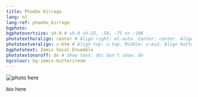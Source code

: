 ```yaml
---
title: Phoebe Kirrage
lang: nl
lang-ref: phoebe_kirrage
bgphoto: 
bgphotovertsize: vh-0 # vh-0 vh-25, -50, -75 or -100
phototexthoralign: center # Align right: ml-auto. Center: center. Align left: mr-auto 
phototextveralign: v-btm # Align top: v-top. Middle: v-mid. Align bottom: b-btm 
bgphototext: Immix Vocal Ensemble
phototextonoroff: dn # Show text: dtc Don't show: dn
bgcolour: bg-immix-buttercream
---
```



<img src="/images/bio_images/" alt="photo here" class="fr w-third ml-auto br-100">

bio here